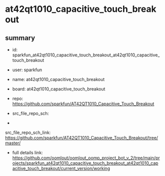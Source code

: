 # at42qt1010_capacitive_touch_breakout
 
## summary 
* id: sparkfun_at42qt1010_capacitive_touch_breakout_at42qt1010_capacitive_touch_breakout
* user: sparkfun
* name: at42qt1010_capacitive_touch_breakout
* board: at42qt1010_capacitive_touch_breakout
* repo: https://github.com/sparkfun/AT42QT1010_Capacitive_Touch_Breakout



* src_file_repo_sch: 
*
 src_file_repo_sch_link: https://github.com/sparkfun/AT42QT1010_Capacitive_Touch_Breakout/tree/master/
* full details link: https://github.com/oomlout/oomlout_oomp_project_bot_v_2/tree/main/projects/sparkfun_at42qt1010_capacitive_touch_breakout_at42qt1010_capacitive_touch_breakout/current_version/working  






